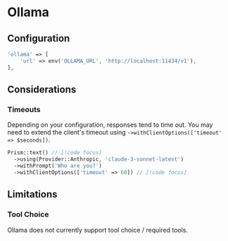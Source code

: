 # Ollama
## Configuration

```php
'ollama' => [
    'url' => env('OLLAMA_URL', 'http://localhost:11434/v1'),
],
```
## Considerations
### Timeouts

Depending on your configuration, responses tend to time out. You may need to extend the client's timeout using `->withClientOptions(['timeout' => $seconds])`.

```php
Prism::text() // [!code focus]
  ->using(Provider::Anthropic, 'claude-3-sonnet-latest')
  ->withPrompt('Who are you?')
  ->withClientOptions(['timeout' => 60]) // [!code focus]
```

## Limitations
### Tool Choice

Ollama does not currently support tool choice / required tools.
